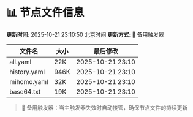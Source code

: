 # 📊 节点文件信息

**更新时间**: 2025-10-21 23:10:50 北京时间
**更新方式**: 🔄 备用触发器

| 文件名 | 大小 | 最后修改 |
|--------|------|----------|
| all.yaml | 22K | 2025-10-21 23:10 |
| history.yaml | 946K | 2025-10-21 23:10 |
| mihomo.yaml | 32K | 2025-10-21 23:10 |
| base64.txt | 19K | 2025-10-21 23:10 |

> 🔄 备用触发器：当主触发器失效时自动接管，确保节点文件的持续更新
